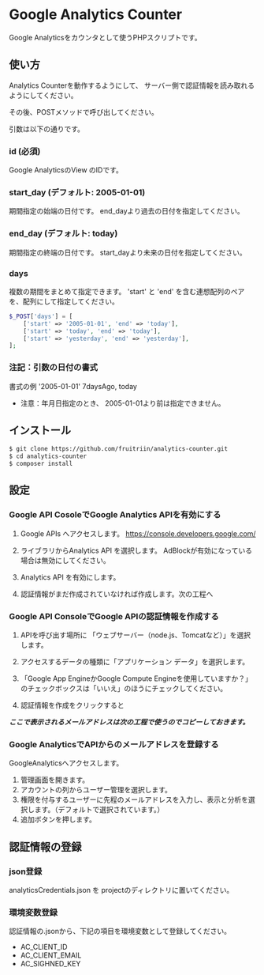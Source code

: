 # Google Analytics Counter
Google Analyticsをカウンタとして使うPHPスクリプトです。

## 使い方
Analytics Counterを動作するようにして、
サーバー側で認証情報を読み取れるようにしてください。

その後、POSTメソッドで呼び出してください。


引数は以下の通りです。


### id (必須)
Google AnalyticsのView のIDです。

### start_day (デフォルト: 2005-01-01)
期間指定の始端の日付です。
end_dayより過去の日付を指定してください。


### end_day (デフォルト: today)
期間指定の終端の日付です。
start_dayより未来の日付を指定してください。

### days
複数の期間をまとめて指定できます。
'start' と 'end' を含む連想配列のペアを、配列にして指定してください。

```php
$_POST['days'] = [
    ['start' => '2005-01-01', 'end' => 'today'],
    ['start' => 'today', 'end' => 'today'],
    ['start' => 'yesterday', 'end' => 'yesterday'],
];
```


### 注記：引数の日付の書式
書式の例 '2005-01-01' 7daysAgo, today

- 注意：年月日指定のとき、 2005-01-01より前は指定できません。


 

## インストール
```sh
$ git clone https://github.com/fruitriin/analytics-counter.git
$ cd analytics-counter
$ composer install
```

## 設定
### Google API CosoleでGoogle Analytics APIを有効にする
1. Google APIs へアクセスします。
https://console.developers.google.com/

1. ライブラリからAnalytics API を選択します。
 AdBlockが有効になっている場合は無効にしてください。

1. Analytics API を有効にします。

1. 認証情報がまだ作成されていなければ作成します。次の工程へ

### Google API ConsoleでGoogle APIの認証情報を作成する

1. APIを呼び出す場所に
「ウェブサーバー（node.js、Tomcatなど）」を選択します。

1. アクセスするデータの種類に「アプリケーション データ」を選択します。

1. 「Google App EngineかGoogle Compute Engineを使用していますか？」のチェックボックスは「いいえ」のほうにチェックしてください。

1. 認証情報を作成をクリックすると

___ここで表示されるメールアドレスは次の工程で使うのでコピーしておきます。___

### Google AnalyticsでAPIからのメールアドレスを登録する

GoogleAnalyticsへアクセスします。

1. 管理画面を開きます。
1. アカウントの列からユーザー管理を選択します。
1. 権限を付与するユーザーに先程のメールアドレスを入力し、表示と分析を選択します。（デフォルトで選択されています。）
1. 追加ボタンを押します。



## 認証情報の登録
### json登録

analyticsCredentials.json を projectのディレクトリに置いてください。

### 環境変数登録
認証情報の.jsonから、下記の項目を環境変数として登録してください。

- AC_CLIENT_ID
- AC_CLIENT_EMAIL
- AC_SIGHNED_KEY



